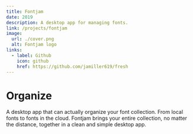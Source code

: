 ```yaml
---
title: Fontjam
date: 2019
description: A desktop app for managing fonts.
link: /projects/fontjam
image:
  url: ./cover.png
  alt: Fontjam logo
links:
  - label: Github
    icon: github
    href: https://github.com/jamiller619/fresh
---
```


# Organize

A desktop app that can actually organize your font collection.
From local fonts to fonts in the cloud. Fontjam brings your
entire collection, no matter the distance, together in a
clean and simple desktop app.
